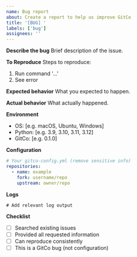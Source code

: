 ```yaml
---
name: Bug report
about: Create a report to help us improve GitCo
title: '[BUG] '
labels: ['bug']
assignees: ''
---
```


**Describe the bug**
Brief description of the issue.

**To Reproduce**
Steps to reproduce:
1. Run command '...'
2. See error

**Expected behavior**
What you expected to happen.

**Actual behavior**
What actually happened.

**Environment**
- OS: [e.g. macOS, Ubuntu, Windows]
- Python: [e.g. 3.9, 3.10, 3.11, 3.12]
- GitCo: [e.g. 0.1.0]

**Configuration**
```yaml
# Your gitco-config.yml (remove sensitive info)
repositories:
  - name: example
    fork: username/repo
    upstream: owner/repo
```

**Logs**
```
# Add relevant log output
```

**Checklist**
- [ ] Searched existing issues
- [ ] Provided all requested information
- [ ] Can reproduce consistently
- [ ] This is a GitCo bug (not configuration)
